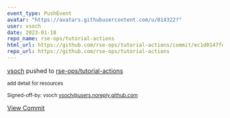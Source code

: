 ```yaml
---
event_type: PushEvent
avatar: "https://avatars.githubusercontent.com/u/814322?"
user: vsoch
date: 2023-01-18
repo_name: rse-ops/tutorial-actions
html_url: https://github.com/rse-ops/tutorial-actions/commit/ec1d0147fe7d8799aaa5efcba91122c704676911
repo_url: https://github.com/rse-ops/tutorial-actions
---
```


<a href='https://github.com/vsoch' target='_blank'>vsoch</a> pushed to <a href='https://github.com/rse-ops/tutorial-actions' target='_blank'>rse-ops/tutorial-actions</a>

<small>add detail for resources

Signed-off-by: vsoch <vsoch@users.noreply.github.com></small>

<a href='https://github.com/rse-ops/tutorial-actions/commit/ec1d0147fe7d8799aaa5efcba91122c704676911' target='_blank'>View Commit</a>